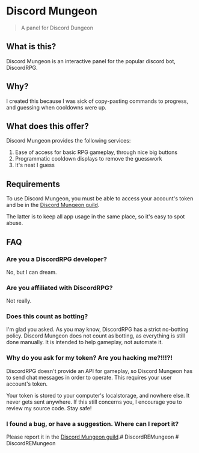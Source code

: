# Discord Mungeon

> A panel for Discord Dungeon

## What is this?

Discord Mungeon is an interactive panel for the popular discord bot, DiscordRPG.

## Why?

I created this because I was sick of copy-pasting commands to progress, and guessing when cooldowns were up.

## What does this offer?

Discord Mungeon provides the following services:

1. Ease of access for basic RPG gameplay, through nice big buttons
2. Programmatic cooldown displays to remove the guesswork
3. It's neat I guess

## Requirements

To use Discord Mungeon, you must be able to access your account's token and be in the [Discord Mungeon guild](http://discord.gg/FDVJuVW).

The latter is to keep all app usage in the same place, so it's easy to spot abuse.

## FAQ

### Are you a DiscordRPG developer?

No, but I can dream.

### Are you affiliated with DiscordRPG?

Not really.

### Does this count as botting?

I'm glad you asked. As you may know, DiscordRPG has a strict no-botting policy. Discord Mungeon does not count as botting, as everything is still done manually. It is intended to help gameplay, not automate it.

### Why do you ask for my token? Are you hacking me?!!!?!

DiscordRPG doesn't provide an API for gameplay, so Discord Mungeon has to send chat messages in order to operate. This requires your user account's token.

Your token is stored to your computer's localstorage, and nowhere else. It never gets sent anywhere. If this still concerns you, I encourage you to review my source code. Stay safe!

### I found a bug, or have a suggestion. Where can I report it?

Please report it in the [Discord Mungeon guild](http://discord.gg/FDVJuVW).#   D i s c o r d R E M u n g e o n  
 #   D i s c o r d R E M u n g e o n  
 